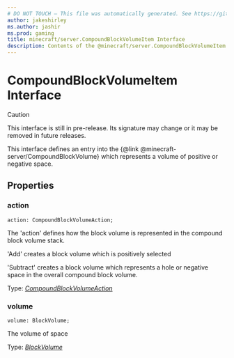 ```yaml
---
# DO NOT TOUCH — This file was automatically generated. See https://github.com/mojang/minecraftapidocsgenerator to modify descriptions, examples, etc.
author: jakeshirley
ms.author: jashir
ms.prod: gaming
title: minecraft/server.CompoundBlockVolumeItem Interface
description: Contents of the @minecraft/server.CompoundBlockVolumeItem class.
---
```

# CompoundBlockVolumeItem Interface

> [!CAUTION]
> This interface is still in pre-release.  Its signature may change or it may be removed in future releases.

This interface defines an entry into the {@link @minecraft-server/CompoundBlockVolume} which represents a volume of positive or negative space.



## Properties

### **action**
`action: CompoundBlockVolumeAction;`

The 'action' defines how the block volume is represented in the compound block volume stack.

'Add' creates a block volume which is positively selected

'Subtract' creates a block volume which represents a hole or negative space in the overall compound block volume.

Type: [*CompoundBlockVolumeAction*](CompoundBlockVolumeAction.md)

### **volume**
`volume: BlockVolume;`

The volume of space

Type: [*BlockVolume*](BlockVolume.md)
